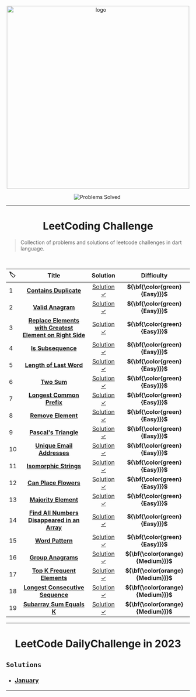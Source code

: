 <p align="center">
<a href="https://leetcode.com/Tolbaax/">
<img src="https://assets.leetcode.com/static_assets/public/webpack_bundles/images/logo-dark.e99485d9b.svg" width="500" alt="logo"></a>
</p>

<p align="center">
<img src="https://img.shields.io/badge/Problems%20Solved-31-sucess.svg" alt="Problems Solved">
<img src="https://img.shields.io/badge/Language-Dart-blue.svg" alt="">
</p>

---
<h1 align="center">LeetCoding Challenge</h1> 

> Collection of problems and solutions of leetcode challenges in dart language.

<br/>  

|🏷️|Title|Solution|Difficulty|
|:----|:----:|:----:|:----:|
|1|[**Contains Duplicate**](https://leetcode.com/problems/contains-duplicate/)|[Solution ✓](https://github.com/Tolbaax/Problem-Solving/blob/master/lib/LeetCode_Challenge/easy/problem_1.dart) | **${\bf{\color\{green}\{Easy}}}$** |
|2|[**Valid Anagram**](https://leetcode.com/problems/valid-anagram/)|[Solution ✓](https://github.com/Tolbaax/Problem-Solving/blob/master/lib/LeetCode_Challenge/easy/problem_2.dart) | **${\bf{\color\{green}\{Easy}}}$** |
|3|[**Replace Elements with Greatest Element on Right Side**](https://leetcode.com/problems/replace-elements-with-greatest-element-on-right-side/)|[Solution ✓](https://github.com/Tolbaax/Problem-Solving/blob/master/lib/LeetCode_Challenge/easy/problem_3.dart) | **${\bf{\color\{green}\{Easy}}}$** |
|4|[**Is Subsequence**](https://leetcode.com/problems/is-subsequence/)|[Solution ✓](https://github.com/Tolbaax/Problem-Solving/blob/master/lib/LeetCode_Challenge/easy/problem_4.dart) | **${\bf{\color\{green}\{Easy}}}$** |
|5|[**Length of Last Word**](https://leetcode.com/problems/length-of-last-word/)|[Solution ✓](https://github.com/Tolbaax/Problem-Solving/blob/master/lib/LeetCode_Challenge/easy/problem_5.dart) | **${\bf{\color\{green}\{Easy}}}$** |
|6|[**Two Sum**](https://leetcode.com/problems/two-sum/)|[Solution ✓](https://github.com/Tolbaax/Problem-Solving/blob/master/lib/LeetCode_Challenge/easy/problem_6.dart) | **${\bf{\color\{green}\{Easy}}}$** |
|7|[**Longest Common Prefix**](https://leetcode.com/problems/longest-common-prefix/)|[Solution ✓](https://github.com/Tolbaax/Problem-Solving/blob/master/lib/LeetCode_Challenge/easy/problem_7.dart) | **${\bf{\color\{green}\{Easy}}}$** |
|8|[**Remove Element**](https://leetcode.com/problems/remove-element/)|[Solution ✓](https://github.com/Tolbaax/Problem-Solving/blob/master/lib/LeetCode_Challenge/easy/problem_8.dart) | **${\bf{\color\{green}\{Easy}}}$**
|9|[**Pascal's Triangle**](https://leetcode.com/problems/pascals-triangle/)|[Solution ✓](https://github.com/Tolbaax/Problem-Solving/blob/master/lib/LeetCode_Challenge/easy/problem_9.dart) | **${\bf{\color\{green}\{Easy}}}$**
|10|[**Unique Email Addresses**](https://leetcode.com/problems/unique-email-addresses/)|[Solution ✓](https://github.com/Tolbaax/Problem-Solving/blob/master/lib/LeetCode_Challenge/easy/problem_10.dart) | **${\bf{\color\{green}\{Easy}}}$**
|11|[**Isomorphic Strings**](https://leetcode.com/problems/isomorphic-strings/)|[Solution ✓](https://github.com/Tolbaax/Problem-Solving/blob/master/lib/LeetCode_Challenge/easy/problem_11.dart) | **${\bf{\color\{green}\{Easy}}}$**
|12|[**Can Place Flowers**](https://leetcode.com/problems/can-place-flowers/)|[Solution ✓](https://github.com/Tolbaax/Problem-Solving/blob/master/lib/LeetCode_Challenge/easy/problem_12.dart) | **${\bf{\color\{green}\{Easy}}}$**
|13|[**Majority Element**](https://leetcode.com/problems/majority-element/)|[Solution ✓](https://github.com/Tolbaax/Problem-Solving/blob/master/lib/LeetCode_Challenge/easy/problem_13.dart) | **${\bf{\color\{green}\{Easy}}}$**
|14|[**Find All Numbers Disappeared in an Array**](https://leetcode.com/problems/find-all-numbers-disappeared-in-an-array/)|[Solution ✓](https://github.com/Tolbaax/Problem-Solving/blob/master/lib/LeetCode_Challenge/easy/problem_14.dart) | **${\bf{\color\{green}\{Easy}}}$**
|15|[**Word Pattern**](https://leetcode.com/problems/word-pattern/)|[Solution ✓](https://github.com/Tolbaax/Problem-Solving/blob/master/lib/LeetCode_Challenge/easy/problem_15.dart) | **${\bf{\color\{green}\{Easy}}}$**
|16|[**Group Anagrams**](https://leetcode.com/problems/group-anagrams/)|[Solution ✓](https://github.com/Tolbaax/Problem-Solving/blob/master/lib/LeetCode_Challenge/medium/problem_1.dart) | **${\bf{\color\{orange}\{Medium}}}$**
|17|[**Top K Frequent Elements**](https://leetcode.com/problems/top-k-frequent-elements/)|[Solution ✓](https://github.com/Tolbaax/Problem-Solving/blob/master/lib/LeetCode_Challenge/medium/problem_2.dart) | **${\bf{\color\{orange}\{Medium}}}$**
|18|[**Longest Consecutive Sequence**](https://leetcode.com/problems/longest-consecutive-sequence/)|[Solution ✓](https://github.com/Tolbaax/Problem-Solving/blob/master/lib/LeetCode_Challenge/medium/problem_3.dart) | **${\bf{\color\{orange}\{Medium}}}$**
|19|[**Subarray Sum Equals K**](https://leetcode.com/problems/subarray-sum-equals-k/)|[Solution ✓](https://github.com/Tolbaax/Problem-Solving/blob/master/lib/LeetCode_Challenge/medium/problem_4.dart) | **${\bf{\color\{orange}\{Medium}}}$**
<hr>

<h1 align="center">LeetCode DailyChallenge in 2023</h1> 


## `Solutions`
- ### [**January**](https://github.com/Tolbaax/Problem-Solving/tree/master/lib/LeetCode_DailyChallenge_in_2023/January)

<hr>
